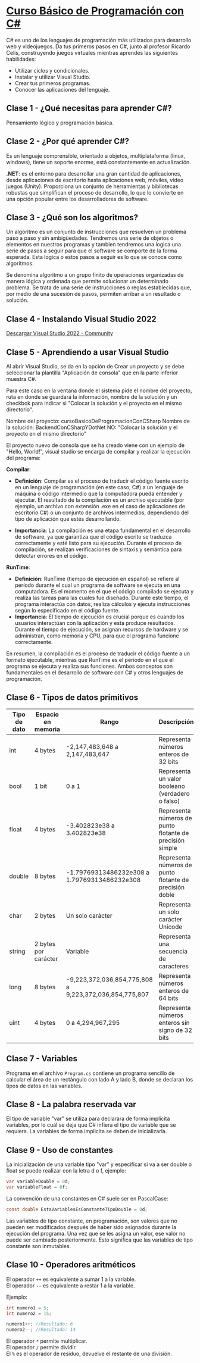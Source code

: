 # [Curso Básico de Programación con C#](https://platzi.com/cursos/csharp/)

C# es uno de los lenguajes de programación más utilizados para desarrollo web y videojuegos. Da tus primeros pasos en C#, junto al profesor Ricardo Celis, construyendo juegos virtuales mientras aprendes las siguientes habilidades:

- Utilizar ciclos y condicionales.
- Instalar y utilizar Visual Studio.
- Crear tus primeros programas.
- Conocer las aplicaciones del lenguaje.

## Clase 1 - ¿Qué necesitas para aprender C#?

Pensamiento lógico y programación básica.

## Clase 2 - ¿Por qué aprender C#?

Es un lenguaje comprensible, orientado a objetos, multiplataforma (linux, windows), tiene un soporte enorme, está constantemente en actualización.

**.NET**: es el entorno para desarrollar una gran cantidad de aplicaciones, desde aplicaciones de escritorio hasta aplicaciones web, móviles, video juegos (Unity). Proporciona un conjunto de herramientas y bibliotecas robustas que simplifican el proceso de desarrollo, lo que lo convierte en una opción popular entre los desarrolladores de software.

## Clase 3 - ¿Qué son los algoritmos?

Un algoritmo es un conjunto de instrucciones que resuelven un problema paso a paso y sin ambigüedades. Tendremos una serie de objetos o elementos en nuestros programas y tambien tendremos una logica una serie de pasos a seguir para que el software se comporte de la forma esperada. Esta logica o estos pasos a seguir es lo que se conoce como algoritmos.

Se denomina algoritmo a un grupo finito de operaciones organizadas de manera lógica y ordenada que permite solucionar un determinado problema. Se trata de una serie de instrucciones o reglas establecidas que, por medio de una sucesión de pasos, permiten arribar a un resultado o solución.

## Clase 4 - Instalando Visual Studio 2022

[Descargar Visual Studio 2022 - Community](https://visualstudio.microsoft.com/es/downloads/)

## Clase 5 - Aprendiendo a usar Visual Studio

Al abrir Visual Studio, se da en la opción de Crear un proyecto y se debe seleccionar la plantilla "Aplicación de consola" que en la parte inferior muestra C#.

Para este caso en la ventana donde el sistema pide el nombre del proyecto, ruta en donde se guardará la información, nombre de la solución y un checkbok para indicar si "Colocar la solución y el proyecto en el mismo directorio".

Nombre del proyecto: cursoBasicoDeProgramacionConCSharp
Nombre de la solución: BackendConCSharpYDotNet
NO: "Colocar la solución y el proyecto en el mismo directorio"

El proyecto nuevo de consola que se ha creado viene con un ejemplo de "Hello, World!", visual studio se encarga de compilar y realizar la ejecución del programa:

**Compilar**:

- **Definición**: Compilar es el proceso de traducir el código fuente escrito en un lenguaje de programación (en este caso, C#) a un lenguaje de máquina o código intermedio que la computadora pueda entender y ejecutar. El resultado de la compilación es un archivo ejecutable (por ejemplo, un archivo con extensión .exe en el caso de aplicaciones de escritorio C#) o un conjunto de archivos intermedios, dependiendo del tipo de aplicación que estés desarrollando.

- **Importancia**: La compilación es una etapa fundamental en el desarrollo de software, ya que garantiza que el código escrito se traduzca correctamente y esté listo para su ejecución. Durante el proceso de compilación, se realizan verificaciones de sintaxis y semántica para detectar errores en el código.

**RunTime**:

- **Definición**: RunTime (tiempo de ejecución en español) se refiere al período durante el cual un programa de software se ejecuta en una computadora. Es el momento en el que el código compilado se ejecuta y realiza las tareas para las cuales fue diseñado. Durante este tiempo, el programa interactúa con datos, realiza cálculos y ejecuta instrucciones según lo especificado en el código fuente.
- **Importancia**: El tiempo de ejecución es crucial porque es cuando los usuarios interactúan con la aplicación y esta produce resultados. Durante el tiempo de ejecución, se asignan recursos de hardware y se administran, como memoria y CPU, para que el programa funcione correctamente.

En resumen, la compilación es el proceso de traducir el código fuente a un formato ejecutable, mientras que RunTime es el período en el que el programa se ejecuta y realiza sus funciones. Ambos conceptos son fundamentales en el desarrollo de software con C# y otros lenguajes de programación.

## Clase 6 - Tipos de datos primitivos

| Tipo de dato | Espacio en memoria | Rango                    | Descripción                                              |
|--------------|--------------------|--------------------------------|----------------------------------------------------|
| int          | 4 bytes            | -2,147,483,648 a 2,147,483,647 | Representa números enteros de 32 bits              |
| bool         | 1 bit             | 0 a 1                          | Representa un valor booleano (verdadero o falso)   |
| float        | 4 bytes            | -3.402823e38 a 3.402823e38     | Representa números de punto flotante de precisión simple |
| double       | 8 bytes            | -1.79769313486232e308 a 1.79769313486232e308 | Representa números de punto flotante de precisión doble |
| char         | 2 bytes            | Un solo carácter       | Representa un solo carácter Unicode               |
| string       | 2 bytes por carácter           | Variable                 | Representa una secuencia de caracteres            |
| long         | 8 bytes            | -9,223,372,036,854,775,808 a 9,223,372,036,854,775,807 | Representa números enteros de 64 bits     |
| uint         | 4 bytes            | 0 a 4,294,967,295        | Representa números enteros sin signo de 32 bits    |

## Clase 7 - Variables

Programa en el archivo `Program.cs` contiene un programa sencillo de calcular el área de un rectángulo con lado A y lado B, donde se declaran los tipos de datos en las variables.

## Clase 8 - La palabra reservada var

El tipo de variable "var" se utiliza para declarara de forma implicita variables, por lo cuál se deja que C# infiera el tipo de variable que se requiera. La variables de forma implicita se deben de inicializarla.

## Clase 9 - Uso de constantes

La inicialización de una variable tipo "var" y especificar si va a ser double o float se puede realizar con la letra d o f, ejemplo:

```C#
var variableDouble = 0d;
var variableFloat = 0f;
```

La convención de una constantes en C# suele ser en PascalCase:

```C#
const double EstaVariablesEsConstanteTipoDouble = 0d;
```

Las variables de tipo constante, en programación, son valores que no pueden ser modificados después de haber sido asignados durante la ejecución del programa. Una vez que se les asigna un valor, ese valor no puede ser cambiado posteriormente. Esto significa que las variables de tipo constante son inmutables.

## Clase 10 - Operadores aritméticos

El operador `++` es equivalente a sumar 1 a la variable.  
El operador `--` es equivalente a restar 1 a la variable.  

Ejemplo:

```C#
int numero1 = 5;
int numero2 = 15;

numero1++; //Resultado: 6
numero2--; //Resultado: 14
```

El operador `*` permite multiplicar.  
El operador `/` permite dividir.  
El `%` es el operador de residuo, devuelve el restante de una división.  
